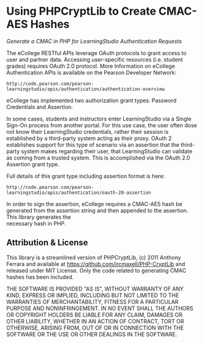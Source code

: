 Using PHPCryptLib to Create CMAC-AES Hashes
===========================================

*Generate a CMAC in PHP for LearningStudio Authentication Requests*

The eCollege RESTful APIs leverage OAuth protocols to grant access to user and partner data.
Accessing user-specific resources (i.e. student grades) requires OAuth 2.0 protocol. More
Information on eCollege Authentication APIs is available on the Pearson Developer Network: 

`http://code.pearson.com/pearson-learningstudio/apis/authentication/authentication-overview`

eCollege has implemented two authorization grant types: Password Credentials and Assertion. 

In some cases, students and instructors enter LearningStudio via a Single Sign-On 
process from another portal. For this use case, the user often dose not know their 
LearningStudio credentials, rather their session is established by a third-party 
system acting as their proxy. OAuth 2 establishes support for this type of scenario 
via an assertion that the third-party system makes regarding their user, that 
LearningStudio can validate as coming from a trusted system. This is accomplished via 
the OAuth 2.0 Assertion grant type.

Full details of this grant type including assertion format is here:  

`http://code.pearson.com/pearson-learningstudio/apis/authentication/oauth-20-assertion`

In order to sign the assertion, eCollege requires a CMAC-AES hash be generated from 
the assertion string and then appended to the assertion. This library generates the  
necessary hash in PHP. 

Attribution & License
---------------------

This library is a streamlined version of PHPCryptLib, (c) 2011 Anthony Ferrara and 
available at https://github.com/ircmaxell/PHP-CryptLib and released under MIT License.
Only the code related to generating CMAC hashes has been included. 

THE SOFTWARE IS PROVIDED "AS IS", WITHOUT WARRANTY OF ANY KIND, EXPRESS OR IMPLIED, 
INCLUDING BUT NOT LIMITED TO THE WARRANTIES OF MERCHANTABILITY, FITNESS FOR A PARTICULAR 
PURPOSE AND NONINFRINGEMENT. IN NO EVENT SHALL THE AUTHORS OR COPYRIGHT HOLDERS BE LIABLE 
FOR ANY CLAIM, DAMAGES OR OTHER LIABILITY, WHETHER IN AN ACTION OF CONTRACT, TORT OR 
OTHERWISE, ARISING FROM, OUT OF OR IN CONNECTION WITH THE SOFTWARE OR THE USE OR OTHER 
DEALINGS IN THE SOFTWARE.

